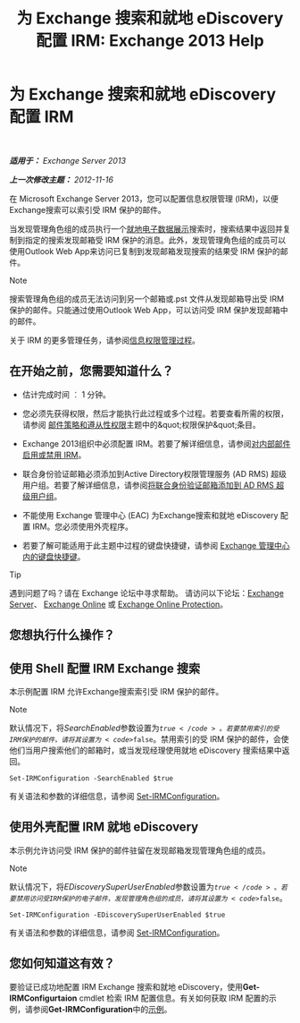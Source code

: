 ﻿---
title: '为 Exchange 搜索和就地 eDiscovery 配置 IRM: Exchange 2013 Help'
TOCTitle: 为 Exchange 搜索和就地 eDiscovery 配置 IRM
ms:assetid: d96790e9-93ad-4a56-b90f-2dbfa2f2073c
ms:mtpsurl: https://technet.microsoft.com/zh-cn/library/Gg588319(v=EXCHG.150)
ms:contentKeyID: 50491761
ms.date: 05/21/2018
mtps_version: v=EXCHG.150
ms.translationtype: MT
---

# 为 Exchange 搜索和就地 eDiscovery 配置 IRM

 

_**适用于：** Exchange Server 2013_

_**上一次修改主题：** 2012-11-16_

在 Microsoft Exchange Server 2013，您可以配置信息权限管理 (IRM)，以便Exchange搜索可以索引受 IRM 保护的邮件。

当发现管理角色组的成员执行一个[就地电子数据展示](https://docs.microsoft.com/zh-cn/exchange/security-and-compliance/in-place-ediscovery/in-place-ediscovery)搜索时，搜索结果中返回并复制到指定的搜索发现邮箱受 IRM 保护的消息。此外，发现管理角色组的成员可以使用Outlook Web App来访问已复制到发现邮箱发现搜索的结果受 IRM 保护的邮件。

> [!NOTE]  
> 搜索管理角色组的成员无法访问到另一个邮箱或.pst 文件从发现邮箱导出受 IRM 保护的邮件。只能通过使用Outlook Web App，可以访问受 IRM 保护发现邮箱中的邮件。


关于 IRM 的更多管理任务，请参阅[信息权限管理过程](information-rights-management-procedures-exchange-2013-help.md)。

## 在开始之前，您需要知道什么？

  - 估计完成时间 ︰ 1 分钟。

  - 您必须先获得权限，然后才能执行此过程或多个过程。若要查看所需的权限，请参阅 [邮件策略和遵从性权限](messaging-policy-and-compliance-permissions-exchange-2013-help.md)主题中的\&quot;权限保护\&quot;条目。

  - Exchange 2013组织中必须配置 IRM。若要了解详细信息，请参阅[对内部邮件启用或禁用 IRM](enable-or-disable-irm-for-internal-messages-exchange-2013-help.md)。

  - 联合身份验证邮箱必须添加到Active Directory权限管理服务 (AD RMS) 超级用户组。若要了解详细信息，请参阅[将联合身份验证邮箱添加到 AD RMS 超级用户组](add-the-federation-mailbox-to-the-ad-rms-super-users-group-exchange-2013-help.md)。

  - 不能使用 Exchange 管理中心 (EAC) 为Exchange搜索和就地 eDiscovery 配置 IRM。您必须使用外壳程序。

  - 若要了解可能适用于此主题中过程的键盘快捷键，请参阅 [Exchange 管理中心内的键盘快捷键](keyboard-shortcuts-in-the-exchange-admin-center-exchange-online-protection-help.md)。

> [!TIP]  
> 遇到问题了吗？请在 Exchange 论坛中寻求帮助。 请访问以下论坛：<a href="https://go.microsoft.com/fwlink/p/?linkid=60612">Exchange Server</a>、 <a href="https://go.microsoft.com/fwlink/p/?linkid=267542">Exchange Online</a> 或 <a href="https://go.microsoft.com/fwlink/p/?linkid=285351">Exchange Online Protection</a>。


## 您想执行什么操作？

## 使用 Shell 配置 IRM Exchange 搜索

本示例配置 IRM 允许Exchange搜索索引受 IRM 保护的邮件。

> [!NOTE]  
> 默认情况下，将<em>SearchEnabled</em>参数设置为<code>$true</code>。若要禁用索引的受 IRM 保护的邮件，请将其设置为<code>$false</code>。禁用索引的受 IRM 保护的邮件，会使他们当用户搜索他们的邮箱时，或当发现经理使用就地 eDiscovery 搜索结果中返回。


    Set-IRMConfiguration -SearchEnabled $true

有关语法和参数的详细信息，请参阅 [Set-IRMConfiguration](https://technet.microsoft.com/zh-cn/library/dd979792\(v=exchg.150\))。

## 使用外壳配置 IRM 就地 eDiscovery

本示例允许访问受 IRM 保护的邮件驻留在发现邮箱发现管理角色组的成员。

> [!NOTE]  
> 默认情况下，将<em>EDiscoverySuperUserEnabled</em>参数设置为<code>$true</code>。若要禁用访问受 IRM 保护的电子邮件，发现管理角色组的成员，请将其设置为<code>$false</code>。


    Set-IRMConfiguration -EDiscoverySuperUserEnabled $true

有关语法和参数的详细信息，请参阅 [Set-IRMConfiguration](https://technet.microsoft.com/zh-cn/library/dd979792\(v=exchg.150\))。

## 您如何知道这有效？

要验证已成功地配置 IRM Exchange 搜索和就地 eDiscovery，使用**Get-IRMConfigurtaion** cmdlet 检索 IRM 配置信息。有关如何获取 IRM 配置的示例，请参阅**Get-IRMConfiguration**中的[示例](https://technet.microsoft.com/zh-cn/e1821219-fe18-4642-a9c2-58eb0aadd61a\(exchg.150\)#examples)。

